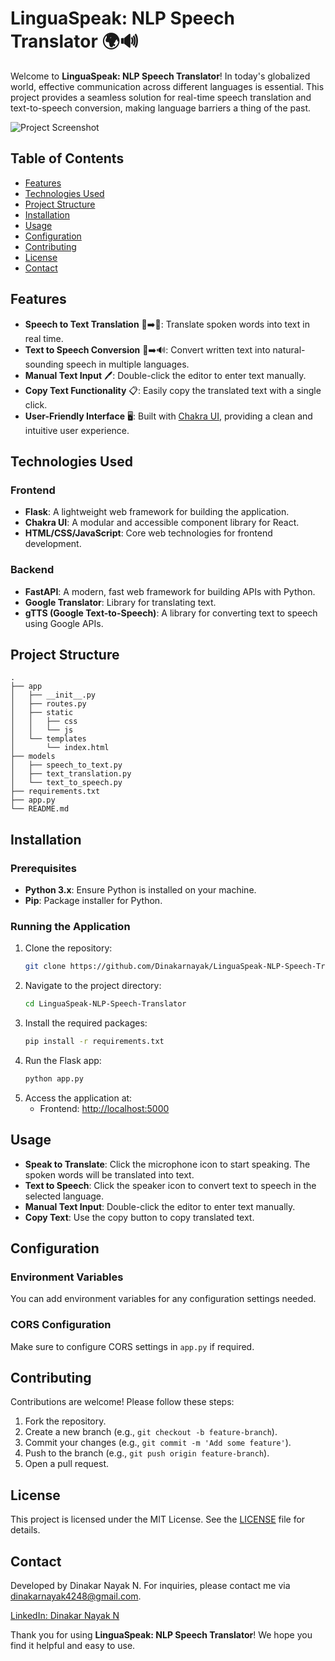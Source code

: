 
# LinguaSpeak: NLP Speech Translator 🌍🔊

Welcome to **LinguaSpeak: NLP Speech Translator**! In today's globalized world, effective communication across different languages is essential. This project provides a seamless solution for real-time speech translation and text-to-speech conversion, making language barriers a thing of the past.

![Project Screenshot](path_to_your_screenshot_image) <!-- Replace with your actual screenshot path -->

## Table of Contents
- [Features](#features)
- [Technologies Used](#technologies-used)
- [Project Structure](#project-structure)
- [Installation](#installation)
- [Usage](#usage)
- [Configuration](#configuration)
- [Contributing](#contributing)
- [License](#license)
- [Contact](#contact)

## Features
- **Speech to Text Translation** 🎤➡️📝: Translate spoken words into text in real time.
- **Text to Speech Conversion** 📝➡️🔊: Convert written text into natural-sounding speech in multiple languages.
- **Manual Text Input** 🖊️: Double-click the editor to enter text manually.
- **Copy Text Functionality** 📋: Easily copy the translated text with a single click.
- **User-Friendly Interface** 🖥️: Built with [Chakra UI](https://chakra-ui.com/), providing a clean and intuitive user experience.

## Technologies Used

### Frontend
- **Flask**: A lightweight web framework for building the application.
- **Chakra UI**: A modular and accessible component library for React.
- **HTML/CSS/JavaScript**: Core web technologies for frontend development.

### Backend
- **FastAPI**: A modern, fast web framework for building APIs with Python.
- **Google Translator**: Library for translating text.
- **gTTS (Google Text-to-Speech)**: A library for converting text to speech using Google APIs.

## Project Structure
```
.
├── app
│   ├── __init__.py
│   ├── routes.py
│   ├── static
│   │   ├── css
│   │   └── js
│   └── templates
│       └── index.html
├── models
│   ├── speech_to_text.py
│   ├── text_translation.py
│   └── text_to_speech.py
├── requirements.txt
├── app.py
└── README.md
```

## Installation

### Prerequisites
- **Python 3.x**: Ensure Python is installed on your machine.
- **Pip**: Package installer for Python.

### Running the Application
1. Clone the repository:
   ```bash
   git clone https://github.com/Dinakarnayak/LinguaSpeak-NLP-Speech-Translator.git
   ```
2. Navigate to the project directory:
   ```bash
   cd LinguaSpeak-NLP-Speech-Translator
   ```
3. Install the required packages:
   ```bash
   pip install -r requirements.txt
   ```
4. Run the Flask app:
   ```bash
   python app.py
   ```
5. Access the application at:
   - Frontend: [http://localhost:5000](http://localhost:5000)

## Usage
- **Speak to Translate**: Click the microphone icon to start speaking. The spoken words will be translated into text.
- **Text to Speech**: Click the speaker icon to convert text to speech in the selected language.
- **Manual Text Input**: Double-click the editor to enter text manually.
- **Copy Text**: Use the copy button to copy translated text.

## Configuration

### Environment Variables
You can add environment variables for any configuration settings needed.

### CORS Configuration
Make sure to configure CORS settings in `app.py` if required.

## Contributing
Contributions are welcome! Please follow these steps:
1. Fork the repository.
2. Create a new branch (e.g., `git checkout -b feature-branch`).
3. Commit your changes (e.g., `git commit -m 'Add some feature'`).
4. Push to the branch (e.g., `git push origin feature-branch`).
5. Open a pull request.

## License
This project is licensed under the MIT License. See the [LICENSE](LICENSE) file for details.

## Contact
Developed by Dinakar Nayak N. For inquiries, please contact me via [dinakarnayak4248@gmail.com](mailto:dinakarnayak4248@gmail.com).

[LinkedIn: Dinakar Nayak N](https://www.linkedin.com/in/dinakar-nayak-n-125762232/)

Thank you for using **LinguaSpeak: NLP Speech Translator**! We hope you find it helpful and easy to use.
